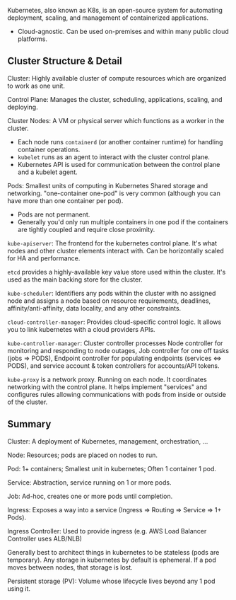 Kubernetes, also known as K8s, is an open-source system for automating deployment, scaling, and management of containerized applications.

- Cloud-agnostic. Can be used on-premises and within many public cloud platforms.

## Cluster Structure & Detail

Cluster: Highly available cluster of compute resources which are organized to work as one unit.

Control Plane: Manages the cluster, scheduling, applications, scaling, and deploying.

Cluster Nodes: A VM or physical server which functions as a worker in the cluster.
  - Each node runs `containerd` (or another container runtime) for handling container operations.
  - `kubelet` runs as an agent to interact with the cluster control plane.
  - Kubernetes API is used for communication between the control plane and a kubelet agent.

Pods: Smallest units of computing in Kubernetes Shared storage and networking. "one-container one-pod" is very common (although you can have more than one container per pod).
  - Pods are not permanent.
  - Generally you'd only run multiple containers in one pod if the containers are tightly coupled and require close proximity.

`kube-apiserver`: The frontend for the kubernetes control plane. It's what nodes and other cluster elements interact with. Can be horizontally scaled for HA and performance.

`etcd` provides a highly-available key value store used within the cluster. It's used as the main backing store for the cluster.

`kube-scheduler`: Identifiers any pods within the cluster with no assigned node and assigns a node based on resource requirements, deadlines, affinity/anti-affinity, data locality, and any other constraints.

`cloud-controller-manager`: Provides cloud-specific control logic. It allows you to link kubernetes with a cloud providers APIs.

`kube-controller-manager`: Cluster controller processes Node controller for monitoring and responding to node outages, Job controller for one off tasks (jobs => PODS), Endpoint controller for populating endpoints (services <=> PODS), and service account & token controllers for accounts/API tokens.

`kube-proxy` is a network proxy. Running on each node. It coordinates networking with the control plane. It helps implement "services" and configures rules allowing communications with pods from inside or outside of the cluster.

## Summary

Cluster: A deployment of Kubernetes, management, orchestration, ...

Node: Resources; pods are placed on nodes to run.

Pod: 1+ containers; Smallest unit in kubernetes; Often 1 container 1 pod.

Service: Abstraction, service running on 1 or more pods.

Job: Ad-hoc, creates one or more pods until completion.

Ingress: Exposes a way into a service (Ingress => Routing => Service => 1+ Pods).

Ingress Controller: Used to provide ingress (e.g. AWS Load Balancer Controller uses ALB/NLB)

Generally best to architect things in kubernetes to be stateless (pods are temporary). Any storage in kubernetes by default is ephemeral. If a pod moves between nodes, that storage is lost.

Persistent storage (PV): Volume whose lifecycle lives beyond any 1 pod using it.
